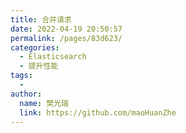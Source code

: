 ```yaml
---
title: 合并请求
date: 2022-04-19 20:50:57
permalink: /pages/83d623/
categories:
  - Elasticsearch
  - 提升性能
tags:
  - 
author: 
  name: 樊光瑞
  link: https://github.com/maoHuanZhe
---
```

